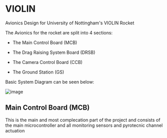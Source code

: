 # VIOLIN
Avionics Design for University of Nottingham's VIOLIN Rocket

The Avionics for the rocket are split into 4 sections:

- The Main Control Board (MCB)
  
- The Drag Raising System Board (DRSB)
  
- The Camera Control Board (CCB)
  
- The Ground Station (GS)
  
Basic System Diagram can be seen below:

![image](https://user-images.githubusercontent.com/121640989/210010083-771a2b8f-4718-4cb3-8070-6f1b1c3217fa.png)

## Main Control Board (MCB)

This is the main and most complecation part of the project and consists of the main microcontroller and all monitoring sensors and pyrotecnic channel actuation
